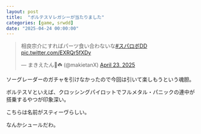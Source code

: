 ```yaml
---
layout: post
title:  "ボルテスＶレガシーが当たりました"
categories: [game, srwdd]
date: "2025-04-24 00:00:00"
---
```


<blockquote class="twitter-tweet tw-align-center"><p lang="ja" dir="ltr">相良宗介にすればパーツ食い合わないな<a href="https://twitter.com/hashtag/%E3%82%B9%E3%83%91%E3%83%AD%E3%83%9CDD?src=hash&amp;ref_src=twsrc%5Etfw">#スパロボDD</a> <a href="https://t.co/EXRQr5fXDy">pic.twitter.com/EXRQr5fXDy</a></p>&mdash; まきえたん🥦☘️ (@makietanX) <a href="https://twitter.com/makietanX/status/1915068056122126838?ref_src=twsrc%5Etfw">April 23, 2025</a></blockquote> <script async src="https://platform.twitter.com/widgets.js" charset="utf-8"></script>

ソーグレーダーのガチャを引けなかったので今回は引いて楽しもうという魂胆。

ボルテスＶといえば、クロッシングパイロットでフルメタル・パニックの連中が搭乗するやつが印象深い。

こちらは名前がスティーヴらしい。

なんかシュールだわ。
